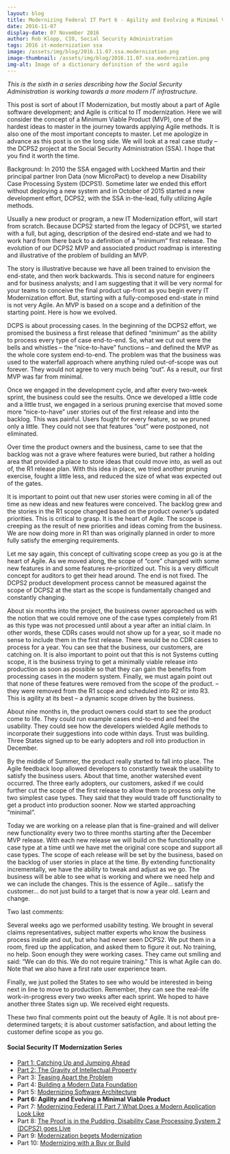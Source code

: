 ```yaml
---
layout: blog
title: Modernizing Federal IT Part 6 - Agility and Evolving a Minimal Viable Product
date: 2016-11-07
display-date: 07 November 2016
author: Rob Klopp, CIO, Social Security Administration
tags: 2016 it-modernization ssa
image: /assets/img/blog/2016.11.07.ssa.modernization.png
image-thumbnail: /assets/img/blog/2016.11.07.ssa.modernization.png
img-alt: Image of a dictionary definition of the word agile
---
```

_This is the sixth in a series describing how the Social Security Administration is working towards a more modern IT infrastructure._

This post is sort of about IT Modernization, but mostly about a part of Agile software development; and Agile is critical to IT modernization. Here we will consider the concept of a Minimum Viable Product (MVP), one of the hardest ideas to master in the journey towards applying Agile methods. It is also one of the most important concepts to master. Let me apologize in advance as this post is on the long side. We will look at a real case study – the DCPS2 project at the Social Security Administration (SSA). I hope that you find it worth the time.

Background: In 2010 the SSA engaged with Lockheed Martin and their principal partner Iron Data (now MicroPact) to develop a new Disability Case Processing System (DCPS1). Sometime later we ended this effort without deploying a new system and in October of 2015 started a new development effort, DCPS2, with the SSA in-the-lead, fully utilizing Agile methods.

Usually a new product or program, a new IT Modernization effort, will start from scratch. Because DCPS2 started from the legacy of DCPS1, we started with a full, but aging, description of the desired end-state and we had to work hard from there back to a definition of a “minimum” first release. The evolution of our DCPS2 MVP and associated product roadmap is interesting and illustrative of the problem of building an MVP.

The story is illustrative because we have all been trained to envision the end-state, and then work backwards. This is second nature for engineers and for business analysts; and I am suggesting that it will be very normal for your teams to conceive the final product up-front as you begin every IT Modernization effort. But, starting with a fully-composed end-state in mind is not very Agile. An MVP is based on a scope and a definition of the starting point. Here is how we evolved.

DCPS is about processing cases. In the beginning of the DCPS2 effort, we promised the business a first release that defined “minimum” as the ability to process every type of case end-to-end. So, what we cut out were the bells and whistles –  the “nice-to-have” functions – and defined the MVP as the whole core system end-to-end. The problem was that the business was used to the waterfall approach where anything ruled out-of-scope was out forever. They would not agree to very much being “out”. As a result, our first MVP was far from minimal.

Once we engaged in the development cycle, and after every two-week sprint, the business could see the results. Once we developed a little code and a little trust, we engaged in a serious pruning exercise that moved some more “nice-to-have” user stories out of the first release and into the backlog. This was painful. Users fought for every feature, so we pruned only a little. They could not see that features “out” were postponed, not eliminated.

Over time the product owners and the business, came to see that the backlog was not a grave where features were buried, but rather a holding area that provided a place to store ideas that could move into, as well as out of, the R1 release plan. With this idea in place, we tried another pruning exercise, fought a little less, and reduced the size of what was expected out of the gates.

It is important to point out that new user stories were coming in all of the time as new ideas and new features were conceived. The backlog grew and the stories in the R1 scope changed based on the product owner’s updated priorities. This is critical to grasp. It is the heart of Agile. The scope is creeping as the result of new priorities and ideas coming from the business. We are now doing more in R1 than was originally planned in order to more fully satisfy the emerging requirements.

Let me say again, this concept of cultivating scope creep as you go is at the heart of Agile. As we moved along, the scope of “core” changed with some new features in and some features re-prioritized out. This is a very difficult concept for auditors to get their head around. The end is not fixed. The DCPS2 product development process cannot be measured against the scope of DCPS2 at the start as the scope is fundamentally changed and constantly changing.

About six months into the project, the business owner approached us with the notion that we could remove one of the case types completely from R1 as this type was not processed until about a year after an initial claim. In other words, these CDRs cases would not show up for a year, so it made no sense to include them in the first release. There would be no CDR cases to process for a year. You can see that the business, our customers, are catching on. It is also important to point out that this is not Systems cutting scope, it is the business trying to get a minimally viable release into production as soon as possible so that they can gain the benefits from processing cases in the modern system. Finally, we must again point out that none of these features were removed from the scope of the product. – they were removed from the R1 scope and scheduled into R2 or into R3. This is agility at its best – a dynamic scope driven by the business.

About nine months in, the product owners could start to see the product come to life. They could run example cases end-to-end and feel the usability. They could see how the developers wielded Agile methods to incorporate their suggestions into code within days. Trust was building. Three States signed up to be early adopters and roll into production in December.

By the middle of Summer, the product really started to fall into place. The Agile feedback loop allowed developers to constantly tweak the usability to satisfy the business users. About that time, another watershed event occurred. The three early adopters, our customers, asked if we could further cut the scope of the first release to allow them to process only the two simplest case types. They said that they would trade off functionality to get a product into production sooner. Now we started approaching “minimal”.

Today we are working on a release plan that is fine-grained and will deliver new functionality every two to three months starting after the December MVP release. With each new release we will build on the functionality one case type at a time until we have met the original core scope and support all case types. The scope of each release will be set by the business, based on the backlog of user stories in place at the time. By extending functionality incrementally, we have the ability to tweak and adjust as we go. The business will be able to see what is working and where we need help and we can include the changes. This is the essence of Agile… satisfy the customer… do not just build to a target that is now a year old. Learn and change.

Two last comments:

Several weeks ago we performed usability testing. We brought in several claims representatives, subject matter experts who know the business process inside and out, but who had never seen DCPS2. We put them in a room, fired up the application, and asked them to figure it out. No training, no help. Soon enough they were working cases. They came out smiling and said: “We can do this. We do not require training.” This is what Agile can do. Note that we also have a first rate user experience team.

Finally, we just polled the States to see who would be interested in being next in line to move to production. Remember, they can see the real-life work-in-progress every two weeks after each sprint. We hoped to have another three States sign up. We received eight requests.

These two final comments point out the beauty of Agile. It is not about pre-determined targets; it is about customer satisfaction, and about letting the customer define scope as you go.

#### Social Security IT Modernization Series
* [Part 1: Catching Up and Jumping Ahead]({{site.baseurl}}/2015/12/10/ssa-modernization-1)
* [Part 2: The Gravity of Intellectual Property]({{site.baseurl}}/2016/01/19/ssa-modernization-2)
* Part 3: [Teasing Apart the Problem]({{site.baseurl}}/2016/03/07/ssa-modernization-3)
* Part 4: [Building a Modern Data Foundation]({{site.baseurl}}/2016/03/21/ssa-modernization-4)
* Part 5: [Modernizing Software Architecture]({{site.baseurl}}/2016/05/23/ssa-modernization-5)
* **Part 6: Agility and Evolving a Minimal Viable Product**
* Part 7: [Modernizing Federal IT Part 7 What Does a Modern Application Look Like]({{site.baseurl}}/2016/11/22/ssa-modernization-7)
* Part 8: [The Proof is in the Pudding, Disability Case Processing System 2 (DCPS2) goes Live]({{site.baseurl}}/2017/01/09/ssa-modernization-8)
* Part 9: [Modernization begets Modernization]({{site.baseurl}}/2017/03/27/ssa-modernization-9)
* Part 10: [Modernizing with a Buy or Build]({{site.baseurl}}/2017/04/14/ssa-modernization-10)
